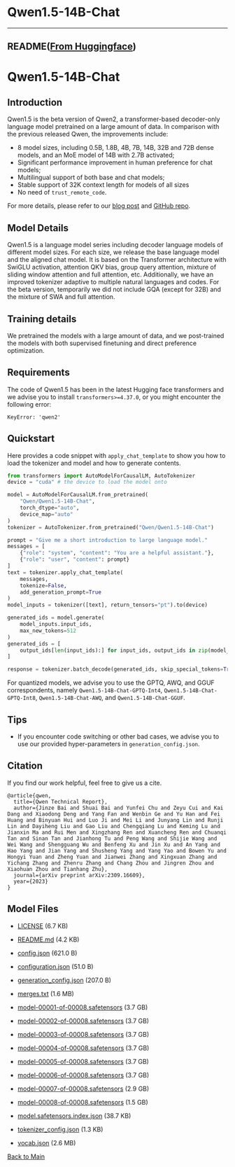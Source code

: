 
# Qwen1.5-14B-Chat
---


## README([From Huggingface](https://huggingface.co/Qwen/Qwen1.5-14B-Chat))



# Qwen1.5-14B-Chat


## Introduction

Qwen1.5 is the beta version of Qwen2, a transformer-based decoder-only language model pretrained on a large amount of data. In comparison with the previous released Qwen, the improvements include: 

* 8 model sizes, including 0.5B, 1.8B, 4B, 7B, 14B, 32B and 72B dense models, and an MoE model of 14B with 2.7B activated;
* Significant performance improvement in human preference for chat models;
* Multilingual support of both base and chat models;
* Stable support of 32K context length for models of all sizes
* No need of `trust_remote_code`.

For more details, please refer to our [blog post](https://qwenlm.github.io/blog/qwen1.5/) and [GitHub repo](https://github.com/QwenLM/Qwen1.5).
<br>

## Model Details
Qwen1.5 is a language model series including decoder language models of different model sizes. For each size, we release the base language model and the aligned chat model. It is based on the Transformer architecture with SwiGLU activation, attention QKV bias, group query attention, mixture of sliding window attention and full attention, etc. Additionally, we have an improved tokenizer adaptive to multiple natural languages and codes. For the beta version, temporarily we did not include GQA (except for 32B) and the mixture of SWA and full attention.

## Training details
We pretrained the models with a large amount of data, and we post-trained the models with both supervised finetuning and direct preference optimization.

## Requirements
The code of Qwen1.5 has been in the latest Hugging face transformers and we advise you to install `transformers>=4.37.0`, or you might encounter the following error:
```
KeyError: 'qwen2'
```

## Quickstart

Here provides a code snippet with `apply_chat_template` to show you how to load the tokenizer and model and how to generate contents.

```python
from transformers import AutoModelForCausalLM, AutoTokenizer
device = "cuda" # the device to load the model onto

model = AutoModelForCausalLM.from_pretrained(
    "Qwen/Qwen1.5-14B-Chat",
    torch_dtype="auto",
    device_map="auto"
)
tokenizer = AutoTokenizer.from_pretrained("Qwen/Qwen1.5-14B-Chat")

prompt = "Give me a short introduction to large language model."
messages = [
    {"role": "system", "content": "You are a helpful assistant."},
    {"role": "user", "content": prompt}
]
text = tokenizer.apply_chat_template(
    messages,
    tokenize=False,
    add_generation_prompt=True
)
model_inputs = tokenizer([text], return_tensors="pt").to(device)

generated_ids = model.generate(
    model_inputs.input_ids,
    max_new_tokens=512
)
generated_ids = [
    output_ids[len(input_ids):] for input_ids, output_ids in zip(model_inputs.input_ids, generated_ids)
]

response = tokenizer.batch_decode(generated_ids, skip_special_tokens=True)[0]
```

For quantized models, we advise you to use the GPTQ, AWQ, and GGUF correspondents, namely `Qwen1.5-14B-Chat-GPTQ-Int4`, `Qwen1.5-14B-Chat-GPTQ-Int8`, `Qwen1.5-14B-Chat-AWQ`, and `Qwen1.5-14B-Chat-GGUF`.


## Tips

* If you encounter code switching or other bad cases, we advise you to use our provided hyper-parameters in `generation_config.json`.


## Citation

If you find our work helpful, feel free to give us a cite.

```
@article{qwen,
  title={Qwen Technical Report},
  author={Jinze Bai and Shuai Bai and Yunfei Chu and Zeyu Cui and Kai Dang and Xiaodong Deng and Yang Fan and Wenbin Ge and Yu Han and Fei Huang and Binyuan Hui and Luo Ji and Mei Li and Junyang Lin and Runji Lin and Dayiheng Liu and Gao Liu and Chengqiang Lu and Keming Lu and Jianxin Ma and Rui Men and Xingzhang Ren and Xuancheng Ren and Chuanqi Tan and Sinan Tan and Jianhong Tu and Peng Wang and Shijie Wang and Wei Wang and Shengguang Wu and Benfeng Xu and Jin Xu and An Yang and Hao Yang and Jian Yang and Shusheng Yang and Yang Yao and Bowen Yu and Hongyi Yuan and Zheng Yuan and Jianwei Zhang and Xingxuan Zhang and Yichang Zhang and Zhenru Zhang and Chang Zhou and Jingren Zhou and Xiaohuan Zhou and Tianhang Zhu},
  journal={arXiv preprint arXiv:2309.16609},
  year={2023}
}
```



## Model Files

- [LICENSE](https://paddlenlp.bj.bcebos.com/models/community/Qwen/Qwen1.5-14B-Chat/LICENSE) (6.7 KB)

- [README.md](https://paddlenlp.bj.bcebos.com/models/community/Qwen/Qwen1.5-14B-Chat/README.md) (4.2 KB)

- [config.json](https://paddlenlp.bj.bcebos.com/models/community/Qwen/Qwen1.5-14B-Chat/config.json) (621.0 B)

- [configuration.json](https://paddlenlp.bj.bcebos.com/models/community/Qwen/Qwen1.5-14B-Chat/configuration.json) (51.0 B)

- [generation_config.json](https://paddlenlp.bj.bcebos.com/models/community/Qwen/Qwen1.5-14B-Chat/generation_config.json) (207.0 B)

- [merges.txt](https://paddlenlp.bj.bcebos.com/models/community/Qwen/Qwen1.5-14B-Chat/merges.txt) (1.6 MB)

- [model-00001-of-00008.safetensors](https://paddlenlp.bj.bcebos.com/models/community/Qwen/Qwen1.5-14B-Chat/model-00001-of-00008.safetensors) (3.7 GB)

- [model-00002-of-00008.safetensors](https://paddlenlp.bj.bcebos.com/models/community/Qwen/Qwen1.5-14B-Chat/model-00002-of-00008.safetensors) (3.7 GB)

- [model-00003-of-00008.safetensors](https://paddlenlp.bj.bcebos.com/models/community/Qwen/Qwen1.5-14B-Chat/model-00003-of-00008.safetensors) (3.7 GB)

- [model-00004-of-00008.safetensors](https://paddlenlp.bj.bcebos.com/models/community/Qwen/Qwen1.5-14B-Chat/model-00004-of-00008.safetensors) (3.7 GB)

- [model-00005-of-00008.safetensors](https://paddlenlp.bj.bcebos.com/models/community/Qwen/Qwen1.5-14B-Chat/model-00005-of-00008.safetensors) (3.7 GB)

- [model-00006-of-00008.safetensors](https://paddlenlp.bj.bcebos.com/models/community/Qwen/Qwen1.5-14B-Chat/model-00006-of-00008.safetensors) (3.7 GB)

- [model-00007-of-00008.safetensors](https://paddlenlp.bj.bcebos.com/models/community/Qwen/Qwen1.5-14B-Chat/model-00007-of-00008.safetensors) (2.9 GB)

- [model-00008-of-00008.safetensors](https://paddlenlp.bj.bcebos.com/models/community/Qwen/Qwen1.5-14B-Chat/model-00008-of-00008.safetensors) (1.5 GB)

- [model.safetensors.index.json](https://paddlenlp.bj.bcebos.com/models/community/Qwen/Qwen1.5-14B-Chat/model.safetensors.index.json) (38.7 KB)

- [tokenizer_config.json](https://paddlenlp.bj.bcebos.com/models/community/Qwen/Qwen1.5-14B-Chat/tokenizer_config.json) (1.3 KB)

- [vocab.json](https://paddlenlp.bj.bcebos.com/models/community/Qwen/Qwen1.5-14B-Chat/vocab.json) (2.6 MB)


[Back to Main](../../)